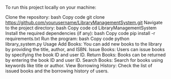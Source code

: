 To run this project locally on your machine:

Clone the repository:
bash
Copy code
git clone https://github.com/yourusername/LibraryManagementSystem.git
Navigate to the project directory:
bash
Copy code
cd LibraryManagementSystem
Install the required dependencies (if any):
bash
Copy code
pip install -r requirements.txt
Run the program:
bash
Copy code
python library_system.py
Usage
Add Books: You can add new books to the library by providing the title, author, and ISBN.
Issue Books: Users can issue books by specifying the book ID and user ID.
Return Books: Books can be returned by entering the book ID and user ID.
Search Books: Search for books using keywords like title or author.
View Borrowing History: Check the list of issued books and the borrowing history of users.
